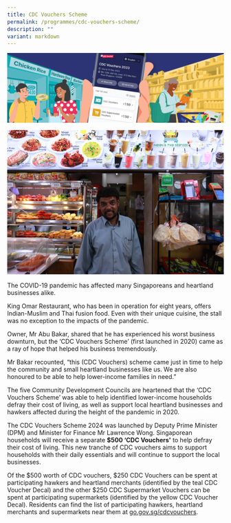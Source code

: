 ```yaml
---
title: CDC Vouchers Scheme
permalink: /programmes/cdc-vouchers-scheme/
description: ""
variant: markdown
---
```

![](/images/CDC_Voucher_Banner.PNG)

![CDC Vouchers Scheme](/images/Programmes/img_1840.jpg)

The COVID-19 pandemic has affected many Singaporeans and heartland businesses alike.

King Omar Restaurant, who has been in operation for eight years, offers Indian-Muslim and Thai fusion food. Even with their unique cuisine, the stall was no exception to the impacts of the pandemic.

Owner, Mr Abu Bakar, shared that he has experienced his worst business downturn, but the ‘CDC Vouchers Scheme’ (first launched in 2020) came as a ray of hope that helped his business tremendously.  

Mr Bakar recounted, “this (CDC Vouchers) scheme came just in time to help the community and small heartland businesses like us. We are also honoured to be able to help lower-income families in need.”

The five Community Development Councils are heartened that the ‘CDC Vouchers Scheme’ was able to help identified lower-income households defray their cost of living, as well as support local heartland businesses and hawkers affected during the height of the pandemic in 2020.

The CDC Vouchers Scheme 2024 was launched by Deputy Prime Minister (DPM) and Minister for Finance Mr Lawrence Wong. Singaporean households will receive a separate **$500 ‘CDC Vouchers'** to help defray their cost of living. This new tranche of CDC vouchers aims to support households with their daily essentials and will continue to support the local businesses. 

Of the $500 worth of CDC vouchers, $250 CDC Vouchers can be spent at participating hawkers and heartland merchants (identified by the teal CDC Voucher Decal) and the other $250 CDC Supermarket Vouchers can be spent at participating supermarkets (identified by the yellow CDC Voucher Decal). Residents can find the list of participating hawkers, heartland merchants and supermarkets near them at [go.gov.sg/cdcvouchers](go.gov.sg/cdcvouchers).